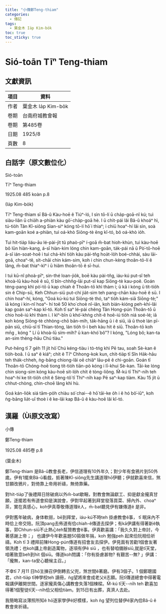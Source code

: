 ```yaml
---
title: "小傳鄭Teng-thiam"
categories:
  - 傳記
tags:
  - 葉金木 Ia̍p Kim-bo̍k
toc: true
toc_sticky: true
---
```


# Sió-toān Tīⁿ Teng-thiam

## 文獻資訊

| 項目 | 資料 |
|---|---|
| 作者 | 葉金木 Ia̍p Kim-bo̍k |
| 卷期 | 台南府城教會報 |
| 卷期 | 第485卷 |
| 日期 | 1925/8 |
| 頁數 | 8 |

## 白話字（原文數位化）

Sió-toān

Tīⁿ Teng-thiam

1925.08 485 koàn p.8

(Ia̍p Kim-bo̍k)

Tīⁿ Teng-thiam sī Bâ-û Kàu-hoē ê Tiúⁿ-ló, I sìn tō-lí ū cha̍p-goā-nî kú; tuì siàu-liân ū chia̍h a-phiàn kàu gō͘-cha̍p-goā hè. I ū chi̍t-pái lâi Bâ-û khoáⁿ hì, tú-tio̍h Tân Kî-siông Sian-siⁿ kóng tō-lí hō͘ i thiaⁿ; i chiū hoaⁿ-hí lâi sìn, soà kam-goān koé a-phiàn, tuì oá-khò Siōng-tè ēng kî-tó, bô oá-khò io̍h.

Tuì hit-tia̍p liáu-āu lé-pài-ji̍t tû phaò-pīⁿ í-goā m̄-bat hioh-khùn, tuì kàu-hoē bô lūn hiàn-kang, á-sī hiàn-kim lóng chin kam-goān, ta̍k-pái nā ū Pò͘-tō-hoē á-sī ián-soat-hoē i tuì chá-khí tio̍h kàu pài-tn̂g hoa̍t-lo̍h boé-chhài, sàu lāi-goā, choaⁿ-tê, si̍t-chāi chin kám-sim, koh i chin chun-kèng thoân-tō-lí ê lâng, m̄-bat thiaⁿ-kìⁿ i ū hiâm thoân-tō ê sī-hui.

I tuì kū-nî phoà-pīⁿ, sin-thé loan-jio̍k, boē kàu pài-tn̂g, iáu-kú put-sî teh khoà-lū kàu-hoē ê sū, tī bîn-chhn̂g-lāi put-sî kap Siōng-tè kau-poê. Goán téng-pang khì pò͘-tō ū kap chiah ê Thoân-tō khì thàm i; ū kā i kóng ū tit-tio̍h sin ê Chip-sū, Keh Chhun-siū put-chí jia̍t-sim teh pang-chān kàu-hoē ê sū. I chin hoaⁿ-hí, kóng, "Goá kú-kú tuì Siōng-tè thó, taⁿ tio̍h kám-siā Siōng-tè;" iā kóng i kin-nî hoaⁿ- hí toê 50 kho͘ choè nî-iân, koh bián-kióng peh-khí-lâi kap goán saⁿ-kap kî-tó. Koh tī saⁿ lé-pài chêng Tân Hong-pún Thoân-tō ū chio hoē-iú khì thàm i. I kìⁿ-bīn ū khó͘-khǹg chi̍t-ê hoē-iú tio̍h niá soé-lé; iā koh kóng Siōng-tè chhòng-chō bān-mi̍h, ta̍k-hāng ū i ê siū, iā ū thoè lán pī-pān siū, chiū-sī tī Thian-tông, lán tio̍h tì-ì beh kàu hit ê siū. Thoân-tō koh mn̄g , kóng " Lí ū khoà-lū sím-mi̍h? ū kan-khó͘ bô"? I kóng, "Lóng bô; kan-ta an-sim thèng-hāu Chú tiàu."

Put-hēng tī 7 ge̍h 11 ji̍t hō͘ Chú kéng-tiàu i tò-tńg khì Pē tau, soah Sè-kan ê tio̍h-boâ. I ū saⁿ ê kiáⁿ; chi̍t ê Tīⁿ Chhong-kok kun, chi̍t-tia̍p tī Sîn Ha̍k-hāu teh tha̍k-chheh, ǹg-bāng chiong-lâi oē chiâⁿ lāu-pē ê chì-goān. Goán tī Thoân-tō Chóng-hoē tiong tit-tio̍h tiān-pò kóng i lī-khui Sè-kan. Tāi-ke lóng chin siong-sim kóng kàu-hoē sit-lo̍h chi̍t ê tòng-liông. M̄-kú tī Thiⁿ-ni̍h teh hoaⁿ-hí ke tit-tio̍h chi̍t ê Sèng-tô͘ tī Thiⁿ-ni̍h kap Pē saⁿ-kap tiàm. Kàu 15 ji̍t ū chhut-chòng, chin-choē lâng khì hù.

Goá kán-lio̍k siá tām-po̍h chiàu só͘ chai--ê hō͘ tāi-ke o̍h i ê hó bô͘-iūⁿ, koh ǹg-bāng lia̍t-uī thoè i ê ke-lāi kap Bâ-û ê kàu-hoē lâi kî-tó.

## 漢羅（Ùi原文改寫）

小傳

鄭Teng-thiam

1925.08 485卷 p.8

(葉金木)

鄭Teng-thiam 是Bâ-û教會長老，伊信道理有10外年久；對少年有食鴉片到50外歲。伊有1擺來Bâ-û看戲，抵著陳Kî-siông先生講道理hō͘伊聽；伊就歡喜來信，煞甘願改鴉片，對倚靠上帝用祈禱，無倚靠藥。

對hit-tia̍p了後禮拜日除破病以外m̄-bat歇睏，對教會無論獻工、抑是獻金攏真甘願，逐擺若有佈道會抑是演說會，伊對早起著到拜堂發落買菜、掃內外、choaⁿ茶，實在真感心，koh伊真尊敬傳道理ê人，m̄-bat聽見伊有嫌傳道ê 是非。

伊對舊年破病，身体軟弱，bē到拜堂，iáu-kú不時teh 掛慮教會ê事， tī 眠床內不時佮上帝交陪。阮頂pang去佈道有佮chiah-ê傳道去探伊；有kā伊講有得著新ê執事，郭Chhun-siū不止熱心teh幫贊教會ê事。伊真歡喜講：「我久久對上帝討，今著感謝上帝；」 也講伊今年歡喜題50箍做年捐，koh 勉強peh 起來佮阮相佮祈禱。Koh tī 3 禮拜前陳Hong-pún傳道有招會友去探伊。伊見面有苦勸1個會友著領洗禮；也koh講上帝創造萬物，逐項有伊ê siū ，也有替咱備辦siū,就是tī天堂，咱著致意beh到hit 個siū。傳道koh問講：「你有掛慮甚物? 有艱苦--無? 」伊講：「攏無，kan-ta安心聽候主召。」

不幸tī 7 月11 日hō͘主揀召伊倒轉去父兜，煞世間ê著磨。伊有3個子。1 個鄭聰國君，chit-tia̍p tī神學校teh 讀冊，ǹg望將來會成老父ê志願。阮tī傳道總會中得著電報講伊離開世間。逐家攏真傷心講教會失落1個棟樑。M̄-kú tī天--ni̍h teh 歡喜加得著1個聖徒tī天--ni̍h佮父相佮tiàm。到15日有出葬，真濟人去赴。

我簡略寫淡薄照所知ê hō͘逐家學伊ê好模樣，koh ǹg 望列位替伊ê家內佮Bâ-û ê 教會來祈禱。
